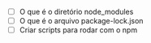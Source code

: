
- [ ] O que é o diretório node_modules
- [ ] O que é o arquivo package-lock.json
- [ ] Criar scripts para rodar com o npm